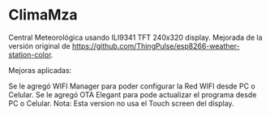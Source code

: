# ClimaMza
Central Meteorológica usando ILI9341 TFT 240x320 display. Mejorada de la versión original de https://github.com/ThingPulse/esp8266-weather-station-color.

Mejoras aplicadas:

Se le agregó WIFI Manager para poder configurar la Red WIFI desde PC o Celular.
Se le agregó OTA Elegant para pode actualizar el programa desde PC o Celular.
Nota: Esta version no usa el Touch screen del display.
